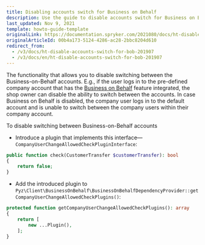 ```yaml
---
title: Disabling accounts switch for Business on Behalf
description: Use the guide to disable accounts switch for Business on Behalf
last_updated: Nov 9, 2021
template: howto-guide-template
originalLink: https://documentation.spryker.com/2021080/docs/ht-disable-accounts-switch-for-bob-201907
originalArticleId: 00b4a173-5124-4286-ac28-2bbc8204d610
redirect_from:
  - /v3/docs/ht-disable-accounts-switch-for-bob-201907
  - /v3/docs/en/ht-disable-accounts-switch-for-bob-201907
---
```


The functionality that allows you to disable switching between the Business-on-Behalf accounts. E.g., if the user logs in to the pre-defined company account that has the [Business on Behalf](/docs/scos/user/features/{{site.version}}/company-account-feature-overview/business-on-behalf-overview.html) feature integrated, the shop owner can disable the ability to switch between the accounts. In case Business on Behalf is disabled, the company user logs in to the default account and is unable to switch between the company users within their company account.

To disable switching between Business-on-Behalf accounts
* Introduce a plugin that implements this interface—`CompanyUserChangeAllowedCheckPluginInterface`:

```php
public function check(CustomerTransfer $customerTransfer): bool
{
    return false;
}
```

* Add the introduced plugin to `Pyz\Client\BusinessOnBehalf\BusinessOnBehalfDependencyProvider::getCompanyUserChangeAllowedCheckPlugins()`:

```php
protected function getCompanyUserChangeAllowedCheckPlugins(): array
{
    return [
        new ...Plugin(),
    ];
}
```

<!-- Last review date: Jul 04, 2019 by Dmitriy Aseev, Oksana Karasyova-->
